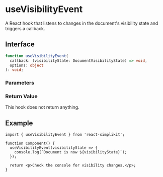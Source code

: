 # useVisibilityEvent

A React hook that listens to changes in the document's visibility state and triggers a callback.

## Interface

```ts
function useVisibilityEvent(
  callback: (visibilityState: DocumentVisibilityState) => void,
  options: object
): void;
```

### Parameters

<Interface
  required
  name="callback"
  type="(visibilityState: DocumentVisibilityState) => void"
  description="A function to be called when the visibility state changes. It receives the current visibility state ('visible' or 'hidden') as an argument."
/>

<Interface
  name="options"
  type="object"
  description="Optional configuration for the hook."
  :nested="[
    {
      name: 'options.immediate',
      type: 'boolean',
      required: false,
      defaultValue: 'false',
      description:
        'If true, the callback is invoked immediately upon mounting with the current visibility state.',
    },
  ]"
/>

### Return Value

This hook does not return anything.

## Example

```tsx
import { useVisibilityEvent } from 'react-simplikit';

function Component() {
  useVisibilityEvent(visibilityState => {
    console.log(`Document is now ${visibilityState}`);
  });

  return <p>Check the console for visibility changes.</p>;
}
```
